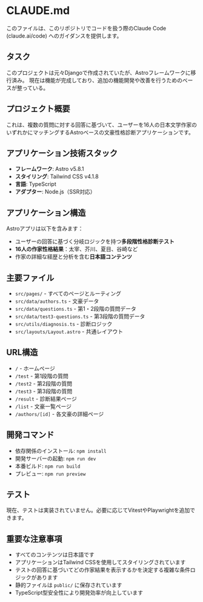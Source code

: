 # CLAUDE.md

このファイルは、このリポジトリでコードを扱う際のClaude Code (claude.ai/code) へのガイダンスを提供します。

## タスク
このプロジェクトは元々Djangoで作成されていたが、Astroフレームワークに移行済み。
現在は機能が完成しており、追加の機能開発や改善を行うためのベースが整っている。

## プロジェクト概要

これは、複数の質問に対する回答に基づいて、ユーザーを16人の日本文学作家のいずれかにマッチングするAstroベースの文豪性格診断アプリケーションです。

## アプリケーション技術スタック

- **フレームワーク**: Astro v5.8.1
- **スタイリング**: Tailwind CSS v4.1.8
- **言語**: TypeScript
- **アダプター**: Node.js（SSR対応）

## アプリケーション構造

Astroアプリは以下を含みます：
- ユーザーの回答に基づく分岐ロジックを持つ**多段階性格診断テスト**
- **16人の作家性格結果**：太宰、芥川、夏目、谷崎など
- 作家の詳細な経歴と分析を含む**日本語コンテンツ**

## 主要ファイル

- `src/pages/` - すべてのページとルーティング
- `src/data/authors.ts` - 文豪データ
- `src/data/questions.ts` - 第1・2段階の質問データ
- `src/data/test3-questions.ts` - 第3段階の質問データ
- `src/utils/diagnosis.ts` - 診断ロジック
- `src/layouts/Layout.astro` - 共通レイアウト

## URL構造

- `/` - ホームページ
- `/test` - 第1段階の質問
- `/test2` - 第2段階の質問
- `/test3` - 第3段階の質問
- `/result` - 診断結果ページ
- `/list` - 文豪一覧ページ
- `/authors/[id]` - 各文豪の詳細ページ

## 開発コマンド

- 依存関係のインストール: `npm install`
- 開発サーバーの起動: `npm run dev`
- 本番ビルド: `npm run build`
- プレビュー: `npm run preview`

## テスト

現在、テストは実装されていません。必要に応じてVitestやPlaywrightを追加できます。

## 重要な注意事項

- すべてのコンテンツは日本語です
- アプリケーションはTailwind CSSを使用してスタイリングされています
- テストの回答に基づいてどの作家結果を表示するかを決定する複雑な条件ロジックがあります
- 静的ファイルは `public/` に保存されています
- TypeScript型安全性により開発効率が向上しています
